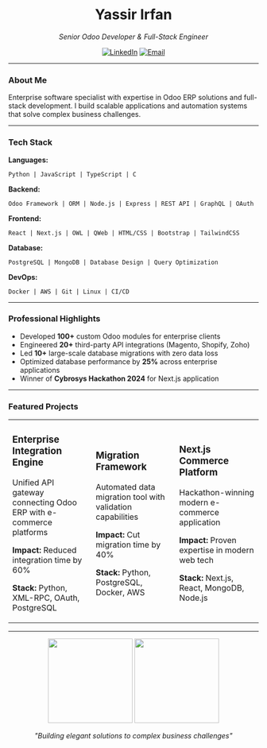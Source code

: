 <div align="center">
  <h1>Yassir Irfan</h1>
  <p><em>Senior Odoo Developer & Full-Stack Engineer</em></p>
  
  [![LinkedIn](https://img.shields.io/badge/LinkedIn-Yassir_Irfan-0077B5?style=flat&logo=linkedin)](https://linkedin.com/in/yassir-irfan)
  [![Email](https://img.shields.io/badge/Email-yassirirfan7%40gmail.com-D14836?style=flat&logo=gmail)](mailto:yassirirfan7@gmail.com)
</div>

---

### About Me

Enterprise software specialist with expertise in Odoo ERP solutions and full-stack development. I build scalable applications and automation systems that solve complex business challenges.

---

### Tech Stack

**Languages:**
```
Python | JavaScript | TypeScript | C
```

**Backend:**
```
Odoo Framework | ORM | Node.js | Express | REST API | GraphQL | OAuth
```

**Frontend:**
```
React | Next.js | OWL | QWeb | HTML/CSS | Bootstrap | TailwindCSS
```

**Database:**
```
PostgreSQL | MongoDB | Database Design | Query Optimization
```

**DevOps:**
```
Docker | AWS | Git | Linux | CI/CD
```

---

### Professional Highlights

- Developed **100+** custom Odoo modules for enterprise clients
- Engineered **20+** third-party API integrations (Magento, Shopify, Zoho)
- Led **10+** large-scale database migrations with zero data loss
- Optimized database performance by **25%** across enterprise applications
- Winner of **Cybrosys Hackathon 2024** for Next.js application

---

### Featured Projects

<table>
  <tr>
    <td width="33%">
      <h3>Enterprise Integration Engine</h3>
      <p>Unified API gateway connecting Odoo ERP with e-commerce platforms</p>
      <p><strong>Impact:</strong> Reduced integration time by 60%</p>
      <p><strong>Stack:</strong> Python, XML-RPC, OAuth, PostgreSQL</p>
    </td>
    <td width="33%">
      <h3>Migration Framework</h3>
      <p>Automated data migration tool with validation capabilities</p>
      <p><strong>Impact:</strong> Cut migration time by 40%</p>
      <p><strong>Stack:</strong> Python, PostgreSQL, Docker, AWS</p>
    </td>
    <td width="33%">
      <h3>Next.js Commerce Platform</h3>
      <p>Hackathon-winning modern e-commerce application</p>
      <p><strong>Impact:</strong> Proven expertise in modern web tech</p>
      <p><strong>Stack:</strong> Next.js, React, MongoDB, Node.js</p>
    </td>
  </tr>
</table>

---

<div align="center">
  <img src="https://github-readme-stats.vercel.app/api?username=yassirirfan&show_icons=true&theme=react&hide_border=true&count_private=true" height="170px" />
  <img src="https://github-readme-streak-stats.herokuapp.com/?user=yassirirfan&theme=react&hide_border=true" height="170px" />
</div>

<div align="center">
  <p><em>"Building elegant solutions to complex business challenges"</em></p>
</div>
